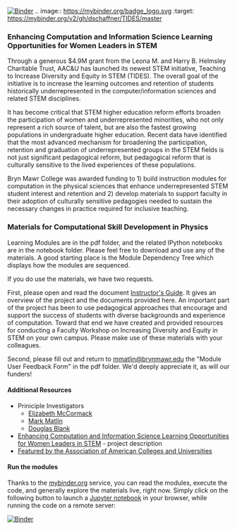 [![Binder](https://mybinder.org/badge_logo.svg)](https://mybinder.org/v2/gh/dschaffner/TIDES/master)
.. image:: https://mybinder.org/badge_logo.svg
 :target: https://mybinder.org/v2/gh/dschaffner/TIDES/master

### Enhancing Computation and Information Science Learning Opportunities for Women Leaders in STEM

Through a generous $4.9M grant from the Leona M. and Harry B. Helmsley Charitable Trust, AAC&U has launched its newest STEM initiative, Teaching to Increase Diversity and Equity in STEM (TIDES). The overall goal of the initiative is to increase the learning outcomes and retention of students historically underrepresented in the computer/information sciences and related STEM disciplines.  

It has become critical that STEM higher education reform efforts broaden the participation of women and underrepresented minorities, who not only represent a rich source of talent, but are also the fastest growing populations in undergraduate higher education. Recent data have identified that the most advanced mechanism for broadening the participation, retention and graduation of underrepresented groups in the STEM fields is not just significant pedagogical reform, but pedagogical reform that is culturally sensitive to the lived experiences of these populations. 

Bryn Mawr College was awarded funding to 1) build instruction modules for computation in the physical sciences that enhance underrepresented STEM student interest and retention and 2) develop materials to support faculty in their adoption of culturally sensitive pedagogies needed to sustain the necessary changes in practice required for inclusive teaching.

### Materials for Computational Skill Development in Physics

Learning Modules are in the pdf folder, and the related IPython notebooks are in the notebook folder. Please feel free to download and use any of the materials. A good starting place is the Module Dependency Tree which displays how the modules are sequenced. 

If you do use the materials, we have two requests. 

First, please open and read the document [Instructor's Guide](https://github.com/BrynMawrCollege/TIDES/raw/master/Instructors_Guide.pdf). It gives an overview of the project and the documents provided here. An important part of the project has been to use pedagogical approaches that encourage and support the success of students with diverse backgrounds and experience of computation.  Toward that end we have created and provided resources for conducting a Faculty Workshop on Increasing Diversity and Equity in STEM on your own campus. Please make use of these materials with your colleagues.

Second, please fill out and return to mmatlin@brynmawr.edu the "Module User Feedback Form" in the pdf folder. We'd deeply appreciate it, as will our funders!

#### Additional Resources

* Priniciple Investigators
  * [Elizabeth McCormack](http://www.brynmawr.edu/physics/EMcCormack/)
  * [Mark Matlin](http://www.brynmawr.edu/physics/MMatlin/)
  * [Douglas Blank](http://cs.brynmawr.edu/~dblank/)
* [Enhancing Computation and Information Science Learning Opportunities for Women Leaders in STEM](http://blendedlearning.blogs.brynmawr.edu/tides/) - project description
* [Featured by the Association of American Colleges and Universities](https://www.aacu.org/diversitydemocracy/2015/spring/mack)

#### Run the modules

Thanks to the [mybinder.org](http://mybinder.org) service, you can read the modules, execute the code, and generally explore the materials live, right now. Simply click on the following button to launch a [Jupyter notebook](http://jupyter.org/) in your browser, while running the code on a remote server:

[![Binder](http://mybinder.org/badge.svg)](http://mybinder.org/repo/BrynMawrCollege/TIDES)
